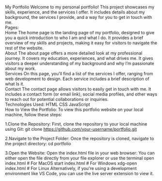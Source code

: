 My Portfolio
Welcome to my personal portfolio! This project showcases my skills, experience, and the services I offer. It includes details about my background, the services I provide, and a way for you to get in touch with me.
<br>
Pages:
<br>
Home
The home page is the landing page of my portfolio, designed to give you a quick introduction to who I am and what I do. It provides a brief overview of my skills and projects, making it easy for visitors to navigate the rest of the website.
<br>
About
The about page offers a more detailed look at my professional journey. It covers my education, experiences, and what drives me. It gives visitors a deeper understanding of my background and why I’m passionate about my work.
<br>
Services
On this page, you'll find a list of the services I offer, ranging from web development to design. Each service includes a brief description of what Is it.
<br>
Contact
The contact page allows visitors to easily get in touch with me. It includes a contact form (or email link), social media profiles, and other ways to reach out for potential collaborations or inquiries.
<br>
Technologies Used:
HTML
CSS
JavaScript 
<br>
How to View the Portfolio:
To view this portfolio website on your local machine, follow these steps:

1.Clone the Repository:
First, clone the repository to your local machine using Git:
git clone https://github.com/your-username/portfolio.git

2.Navigate to the Project Folder:
Once the repository is cloned, navigate to the project directory:
cd portfolio
   
3.Open the Website:
Open the index.html file in your web browser:
You can either open the file directly from your file explorer or use the terminal
open index.html  # For MacOS
start index.html  # For Windows
xdg-open index.html  # For Linux
Alternatively, if you're using a development environment like VS Code, you can use the live server extension to view it.







